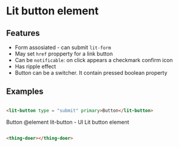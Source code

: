 # Lit button element

## Features

- Form assosiated - can submit `lit-form`
- May set `href` propperty for a link button
- Can be `notificable`:  on click appears a checkmark confirm icon
- Has ripple effect
- Button can be a switcher. It contain pressed boolean property

## Examples

```html

<lit-button type = "submit" primary>Button</lit-button>
```

<lit-button type = "submit" primary>Button</lit-button>
@element lit-button - UI Lit button element

```html

<thing-doer></thing-doer>
```

